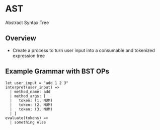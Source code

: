# AST
Abstract Syntax Tree

## Overview
* Create a process to turn user input into a consumable and tokenized expression tree

## Example Grammar with BST OPs
```
let user_input = "add 1 2 3"
interpret(user_input) =>
  | method_name: add
  | method_args: [
  |   token: (1, NUM) 
  |   token: (2, NUM)
  |   token: (3, NUM)
  | ]
evaluate(tokens) =>
  | something else
```
